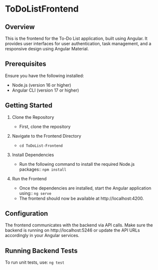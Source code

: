 # ToDoListFrontend

## Overview
This is the frontend for the To-Do List application, built using Angular. It provides user interfaces for user authentication, task management, and a responsive design using Angular Material.

## Prerequisites
Ensure you have the following installed:
  - Node.js (version 16 or higher)
  - Angular CLI (version 17 or higher)

## Getting Started
1. Clone the Repository
   - First, clone the repository

2. Navigate to the Frontend Directory
   -  `cd ToDoList-Frontend`
  
3. Install Dependencies
   - Run the following command to install the required Node.js packages:: `npm install`

4. Run the Frontend
   - Once the dependencies are installed, start the Angular application using::  `ng serve`
   - The frontend should now be available at http://localhost:4200.

## Configuration
The frontend communicates with the backend via API calls. Make sure the backend is running on http://localhost:5246 or update the API URLs accordingly in your Angular services.

## Running Backend Tests
To run unit tests, use: `ng test`
